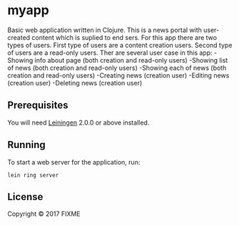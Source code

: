 # myapp

Basic web application written in Clojure. This is a news portal with user-created content which is suplied to end sers. For this app there are two types of users. First type of users are a content creation users. Second type of users are a read-only users. Ther are several user case in this app:
-Showing info about page (both creation and read-only users)
-Showing list of news (both creation and read-only users)
-Showing each of news (both creation and read-only users)
-Creating news (creation user)
-Editing news (creation user)
-Deleting news (creation user)

## Prerequisites

You will need [Leiningen][] 2.0.0 or above installed.

[leiningen]: https://github.com/technomancy/leiningen

## Running

To start a web server for the application, run:

    lein ring server

## License

Copyright © 2017 FIXME
